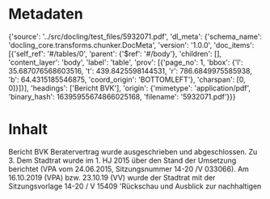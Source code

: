 # Metadaten
{'source': '../src/docling/test_files/5932071.pdf', 'dl_meta': {'schema_name': 'docling_core.transforms.chunker.DocMeta', 'version': '1.0.0', 'doc_items': [{'self_ref': '#/tables/0', 'parent': {'$ref': '#/body'}, 'children': [], 'content_layer': 'body', 'label': 'table', 'prov': [{'page_no': 1, 'bbox': {'l': 35.687076568603516, 't': 439.8425598144531, 'r': 786.6849975585938, 'b': 64.4315185546875, 'coord_origin': 'BOTTOMLEFT'}, 'charspan': [0, 0]}]}], 'headings': ['Bericht BVK'], 'origin': {'mimetype': 'application/pdf', 'binary_hash': 16395955674866025168, 'filename': '5932071.pdf'}}}

# Inhalt
Bericht BVK
Beratervertrag wurde ausgeschrieben und abgeschlossen. Zu 3. Dem Stadtrat wurde im 1. HJ 2015 über den Stand der Umsetzung berichtet (VPA vom 24.06.2015, Sitzungsnummer 14-20 /V 033066). Am 16.10.2019 (VPA) bzw. 23.10.19 (VV) wurde der Stadtrat mit der Sitzungsvorlage 14-20 / V 15409 'Rückschau und Ausblick zur nachhaltigen